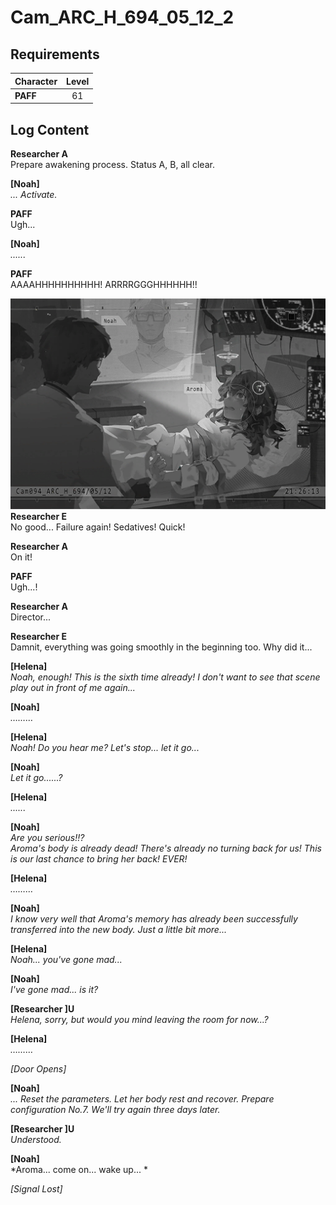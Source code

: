 # Cam_ARC_H_694_05_12_2
## Requirements
|Character|Level|
|---------|:---:|
|**PAFF** | 61  |

## Log Content
**Researcher A**<br>
Prepare awakening process. Status A, B, all clear.

**[Noah]**<br>
*... Activate.*

**PAFF**<br>
Ugh...

**[Noah]**<br>
*......*

**PAFF**<br>
AAAAHHHHHHHHHH! ARRRRGGGHHHHHH!!

![pos3501.png](./attachments/pos3501.png)
**Researcher E**<br>
No good... Failure again! Sedatives! Quick!

**Researcher A**<br>
On it!

**PAFF**<br>
Ugh...!

**Researcher A**<br>
Director...

**Researcher E**<br>
Damnit, everything was going smoothly in the beginning too. Why did it...

**[Helena]**<br>
*Noah, enough! This is the sixth time already! I don't want to see that scene play out in front of me again...*

**[Noah]**<br>
*………*

**[Helena]**<br>
*Noah! Do you hear me? Let's stop... let it go...*

**[Noah]**<br>
*Let it go......?*

**[Helena]**<br>
*......*

**[Noah]**<br>
*Are you serious!!? <br>
Aroma's body is already dead! There's already no turning back for us! This is our last chance to bring her back! EVER!*

**[Helena]**<br>
*………*

**[Noah]**<br>
*I know very well that Aroma's memory has already been successfully transferred into the new body. Just a little bit more...*

**[Helena]**<br>
*Noah... you've gone mad...*

**[Noah]**<br>
*I've gone mad... is it?*

**[Researcher ]U**<br>
*Helena, sorry, but would you mind leaving the room for now...?*

**[Helena]**<br>
*………*

*\[Door Opens\]*

**[Noah]**<br>
*... Reset the parameters. Let her body rest and recover. Prepare configuration No.7. We'll try again three days later.*

**[Researcher ]U**<br>
*Understood.*

**[Noah]**<br>
*Aroma... come on... wake up... *

*[Signal Lost]*
